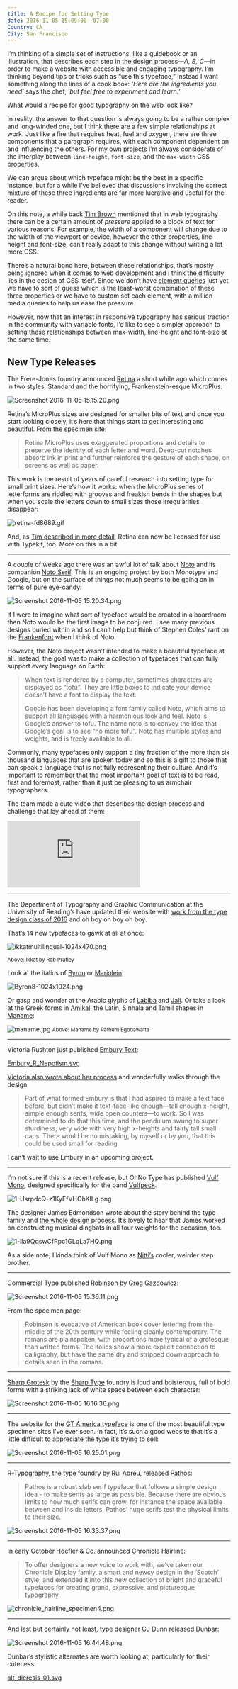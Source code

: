 ```yaml
---
title: A Recipe for Setting Type
date: 2016-11-05 15:09:00 -07:00
Country: CA
City: San Francisco
---
```


I’m thinking of a simple set of instructions, like a guidebook or an illustration, that describes each step in the design process—*A, B, C*—in order to make a website with accessible and engaging typography. I’m thinking beyond tips or tricks such as “use this typeface,” instead I want something along the lines of a cook book: *‘Here are the ingredients you need’* says the chef, ‘*but feel free to experiment and learn.*’

What would a recipe for good typography on the web look like?

In reality, the answer to that question is always going to be a rather complex and long-winded one, but I think there are a few simple relationships at work. Just like a fire that requires heat, fuel and oxygen, there are three components that a paragraph requires, with each component dependent on and influencing the others. For my own projects I’m always considerate of the interplay between `line-height`, `font-size`, and the `max-width` CSS properties. 

We can argue about which typeface might be the best in a specific instance, but for a while I’ve believed that discussions involving the correct mixture of these three ingredients are far more lucrative and useful for the reader.

On this note, a while back [Tim Brown](https://twitter.com/nicewebtype) mentioned that in web typography there can be a certain amount of *pressure* applied to a block of text for various reasons. For example, the width of a component will change due to the width of the viewport or device, however the other properties, line-height and font-size, can’t really adapt to this change without writing a lot more CSS. 

There’s a natural bond here, between these relationships, that’s mostly being ignored when it comes to web development and I think the difficulty lies in the design of CSS itself. Since we don’t have [element queries](https://www.smashingmagazine.com/2013/06/media-queries-are-not-the-answer-element-query-polyfill/) just yet we have to sort of guess which is the least-worst combination of these three properties or we have to custom set each element, with a million media queries to help us ease the pressure.

However, now that an interest in responsive typography has serious traction in the community with variable fonts, I’d like to see a simpler approach to setting these relationships between max-width, line-height and font-size at the same time.
 

## New Type Releases

The Frere-Jones foundry announced [Retina](https://frerejones.com/families/retina) a short while ago which comes in two styles: Standard and the horrifying, Frankenstein-esque MicroPlus:

![Screenshot 2016-11-05 15.15.20.png](/uploads/Screenshot%202016-11-05%2015.15.20.png)

Retina’s MicroPlus sizes are designed for smaller bits of text and once you start looking closely, it’s here that things start to get interesting and beautiful. From the specimen site:

> Retina MicroPlus uses exaggerated proportions and details to preserve the identity of each letter and word. Deep-cut notches absorb ink in print and further reinforce the gesture of each shape, on screens as well as paper.

This work is the result of years of careful research into setting type for small print sizes. Here’s how it works: when the MicroPlus series of letterforms are riddled with grooves and freakish bends in the shapes but when you scale the letters down to small sizes those irregularities disappear:

![retina-fd8689.gif](/uploads/retina-fd8689.gif)

And, as [Tim described in more detail](http://blog.typekit.com/2016/10/05/retina-from-frere-jones-type-available-to-host-on-typekit/), Retina can now be licensed for use with Typekit, too. More on this in a bit.

***

A couple of weeks ago there was an awful lot of talk about [Noto](https://fonts.google.com/specimen/Noto+Sans) and its companion [Noto Serif](https://fonts.google.com/specimen/Noto+Serif). This is an ongoing project by both Monotype and Google, but on the surface of things not much seems to be going on in terms of pure eye-candy:

![Screenshot 2016-11-05 15.20.34.png](/uploads/Screenshot%202016-11-05%2015.20.34.png)

If I were to imagine what sort of typeface would be created in a boardroom then Noto would be the first image to be conjured. I see many previous designs buried within and so I can’t help but think of Stephen Coles’ rant on the [Frankenfont](http://typographica.org/on-typography/roboto-typeface-is-a-four-headed-frankenstein/) when I think of Noto.

However, the Noto project wasn’t intended to make a beautiful typeface at all. Instead, the goal was to make a collection of typefaces that can fully support every language on Earth:

> When text is rendered by a computer, sometimes characters are displayed as “tofu”. They are little boxes to indicate your device doesn’t have a font to display the text.
> 
> Google has been developing a font family called Noto, which aims to support all languages with a harmonious look and feel. Noto is Google’s answer to tofu. The name noto is to convey the idea that Google’s goal is to see “no more tofu”. Noto has multiple styles and weights, and is freely available to all.

Commonly, many typefaces only support a tiny fraction of the more than six thousand languages that are spoken today and so this is a gift to those that can speak a language that is not fully representing their culture. And it’s important to remember that the most important goal of text is to be read, first and foremost, rather than it just be pleasing to us armchair typographers.

The team made a cute video that describes the design process and challenge that lay ahead of them:

<div class="preserve-aspect">
    <iframe class="preserve-aspect__element" src="https://player.vimeo.com/video/185700918" frameborder="0" allowfullscreen></iframe>
</div>

***

The Department of Typography and Graphic Communication at the University of Reading’s have updated their website with [work from the type design class of 2016](http://typefacedesign.net/typefaces/year/2016/) and oh boy oh boy oh boy. 

That’s 14 new typefaces to gawk at all at once:

![ikkatmultilingual-1024x470.png](/uploads/ikkatmultilingual-1024x470.png)

<small>Above: Ikkat by Rob Pratley</small>

Look at the italics of [Byron](http://typefacedesign.net/typefaces/year/2016/byron/) or [Marjolein](http://typefacedesign.net/typefaces/year/2016/marjolein/): 

![Byron8-1024x1024.png](/uploads/Byron8-1024x1024.png)

Or gasp and wonder at the Arabic glyphs of [Labiba](http://typefacedesign.net/typefaces/year/2016/dialogue/) and [Jali](http://typefacedesign.net/typefaces/year/2016/jali/). Or take a look at the Greek forms in [Amikal](http://typefacedesign.net/typefaces/year/2016/amikal/), the Latin, Sinhala and Tamil shapes in [Maname](http://typefacedesign.net/typefaces/year/2016/maname/):

![maname.jpg](/uploads/maname.jpg)
<small>Above: Maname by Pathum Egodawatta</small>

***

Victoria Rushton just published [Embury Text](https://store.typenetwork.com/foundry/victoriarushton/fonts/embury-text): 

[Embury_R_Nepotism.svg](/uploads/Embury_R_Nepotism.svg)

[Victoria also wrote about her process](http://victoriarushton.typenetwork.com/news/article/embury-text) and wonderfully walks through the design:

> Part of what formed Embury is that I had aspired to make a text face before, but didn’t make it text-face-like enough—tall enough x-height, simple enough serifs, wide open counters—to work. So I was determined to do that this time, and the pendulum swung to super sturdiness; very wide with very high x-heights and fairly tall small caps. There would be no mistaking, by myself or by you, that this could be used small for reading.

I can’t wait to use Embury in an upcoming project.

***

I’m not sure if this is a recent release, but OhNo Type has published [Vulf Mono](http://www.ohnotype.co/product/vulf-mono), designed specifically for the band [Vulfpeck](http://vulfpeck.com/).

![1-UsrpdcQ-z1KyFfVHOhKlLg.png](/uploads/1-UsrpdcQ-z1KyFfVHOhKlLg.png)

The designer James Edmondson wrote about the story behind the type family and [the whole design process](https://medium.com/art-marketing/the-process-of-vulf-mono-e29b3971a014#.lph6d6aci). It’s lovely to hear that James worked on constructing musical dingbats in all four weights for the occasion, too.

![1-lla9QqswCfRpc1GLqLa7HQ.png](/uploads/1-lla9QqswCfRpc1GLqLa7HQ.png)

As a side note, I kinda think of Vulf Mono as [Nitti’s](https://www.boldmonday.com/typeface/nitti/) cooler, weirder step brother.

***

Commercial Type published [Robinson](https://commercialtype.com/catalog/robinson/) by Greg Gazdowicz: 

![Screenshot 2016-11-05 15.36.11.png](/uploads/Screenshot%202016-11-05%2015.36.11.png)

From the specimen page:

> Robinson is evocative of American book cover lettering from the middle of the 20th century while feeling cleanly contemporary. The romans are plainspoken, with proportions more typical of a grotesque than written forms. The italics show a more explicit connection to calligraphy, but have the same dry and stripped down approach to details seen in the romans.

***

[Sharp Grotesk](https://sharptype.co/typefaces/sharp-grotesk/) by the [Sharp Type](https://sharptype.co/about-us/) foundry is loud and boisterous, full of bold forms with a striking lack of white space between each character:

![Screenshot 2016-11-05 16.16.36.png](/uploads/Screenshot%202016-11-05%2016.16.36.png)

***

The website for the [GT America typeface](http://gt-america.com/) is one of the most beautiful type specimen sites I’ve ever seen. In fact, it’s such a good website that it’s a little difficult to appreciate the type it’s trying to sell:

![Screenshot 2016-11-05 16.25.01.png](/uploads/Screenshot%202016-11-05%2016.25.01.png)

***

R-Typography, the type foundry by Rui Abreu, released [Pathos](http://r-typography.com/12_pathos/): 

> Pathos is a robust slab serif typeface that follows a simple design idea - to make serifs as large as possible. Because there are obvious limits to how much serifs can grow, for instance the space available between and inside letters, Pathos’ huge serifs test the physical limits to their size.

![Screenshot 2016-11-05 16.33.37.png](/uploads/Screenshot%202016-11-05%2016.33.37.png)

***

In early October Hoefler & Co. announced [Chronicle Hairline](http://www.typography.com/blog/introducing-chronicle-hairline):

> To offer designers a new voice to work with, we’ve taken our Chronicle Display family, a smart and newsy design in the ‘Scotch’ style, and extended it into this new collection of bright and graceful typefaces for creating grand, expressive, and picturesque typography.

![chronicle_hairline_specimen4.png](/uploads/chronicle_hairline_specimen4.png)

***

And last but certainly not least, type designer CJ Dunn released [Dunbar](http://cjtype.com/dunbar/):

![Screenshot 2016-11-05 16.44.48.png](/uploads/Screenshot%202016-11-05%2016.44.48.png)

Dunbar’s stylistic alternates are worth looking at, particularly for their cuteness:

[alt_dieresis-01.svg](/uploads/alt_dieresis-01.svg)








